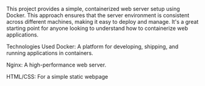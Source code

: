This project provides a simple, containerized web server setup using Docker. This approach ensures that the server environment is consistent across different machines, making it easy to deploy and manage. It's a great starting point for anyone looking to understand how to containerize web applications.

Technologies Used
Docker: A platform for developing, shipping, and running applications in containers.

Nginx: A high-performance web server.

HTML/CSS: For a simple static webpage
